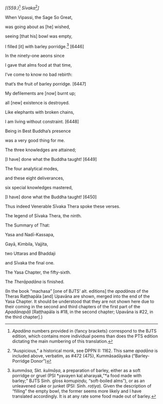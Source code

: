 *\[{559.}*[^1] *Sīvaka*[^2]*\]*

When Vipassi, the Sage So Great,

was going about as \[he\] wished,

seeing \[that his\] bowl was empty,

I filled \[it\] with barley porridge.[^3] \[6446\]

In the ninety-one aeons since

I gave that alms food at that time,

I’ve come to know no bad rebirth:

that’s the fruit of barley porridge. \[6447\]

My defilements are \[now\] burnt up;

all \[new\] existence is destroyed.

Like elephants with broken chains,

I am living without constraint. \[6448\]

Being in Best Buddha’s presence

was a very good thing for me.

The three knowledges are attained;

\[I have\] done what the Buddha taught! \[6449\]

The four analytical modes,

and these eight deliverances,

six special knowledges mastered,

\[I have\] done what the Buddha taught! \[6450\]

Thus indeed Venerable Sīvaka Thera spoke these verses.

The legend of Sīvaka Thera, the ninth.

The Summary of That:

Yasa and Nadī-Kassapa,

Gayā, Kimbila, Vajjita,

two Uttaras and Bhaddaji

and Sīvaka the final one.

The Yasa Chapter, the fifty-sixth.

The *Therāpadāna* is finished.

(In the book “machasa” \[one of BJTS’ alt. editions\] the *apadānas* of
the Theras Raṭṭhapāla \[and\] Upavāna are shown, merged into the end of
the Yasa Chapter. It should be understood that they are not shown here
due to their coming in the second and third chapters of the first part
of the *Apadānapāḷi* \[Raṭṭhapāla is \#18, in the second chapter;
Upavāna is \#22, in the third chapter\].)

[^1]: *Apadāna* numbers provided in {fancy brackets} correspond to the
    BJTS edition, which contains more individual poems than does the PTS
    edition dictating the main numbering of this translation.

[^2]: “Auspicious,” a historical monk, see DPPN II: 1162. This same
    *apadāna* is included above, verbatim, as \#472 {475}, Kummāsadāyaka
    (“Barley-Porridge Donor”)

[^3]: *kummāsa,* Skt. *kulmāṣa*, a preparation of barley, either as a
    soft porridge or gruel (PSI *yavayen kaḷ aharayak,”*a food made with
    barley;” BJTS Sinh. gloss *komupiṇḍu,* “soft-boiled alms”), or as an
    unleavened cake or junket (PSI: Sinh. *roṭiya*). Given the
    description of “filling” the empty bowl, the former seems more
    likely and I have translated accordingly. It is at any rate some
    food made out of barley.
